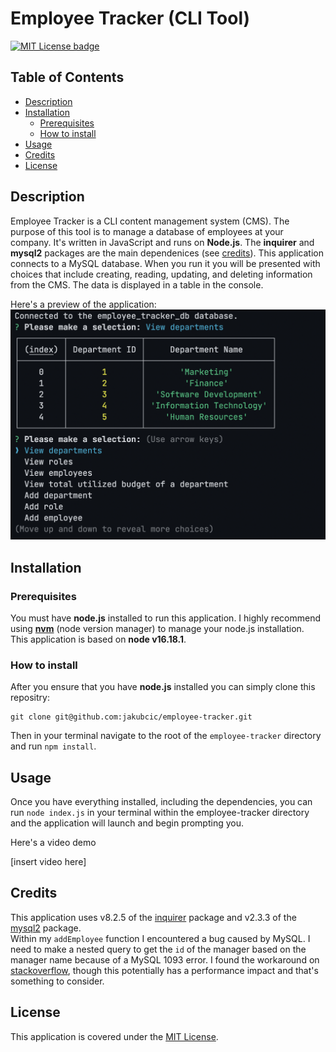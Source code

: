 # Employee Tracker (CLI Tool)
[![MIT License badge](https://img.shields.io/badge/license-MIT-yellow.svg)](https://choosealicense.com/licenses/mit/)


## Table of Contents

- [Description](#description)
- [Installation](#installation)
    + [Prerequisites](#prerequisites)
    + [How to install](#how-to-install)
- [Usage](#usage)
- [Credits](#credits)
- [License](#license)


## Description
Employee Tracker is a CLI content management system (CMS). The purpose of this tool is to manage a database of employees at your company. It's written in JavaScript and runs on **Node.js**. The **inquirer** and **mysql2** packages are the main dependenices (see [credits](#credits)). This application connects to a MySQL database. When you run it you will be presented with choices that include creating, reading, updating, and deleting information from the CMS. The data is displayed in a table in the console.

Here's a preview of the application:
<br>
![sample image of application](./assets/sample-image.png)

## Installation
### Prerequisites
You must have **node.js** installed to run this application. I highly recommend using [**nvm**](https://github.com/nvm-sh/nvm) (node version manager) to manage your node.js installation.
<br>
This application is based on **node v16.18.1**.

### How to install
After you ensure that you have **node.js** installed you can simply clone this repositry:
```
git clone git@github.com:jakubcic/employee-tracker.git
```

Then in your terminal navigate to the root of the `employee-tracker` directory and run `npm install`.

## Usage
Once you have everything installed, including the dependencies, you can run `node index.js` in your terminal within the employee-tracker directory and the application will launch and begin prompting you. 
<br>

Here's a video demo

[insert video here]


## Credits
This application uses v8.2.5 of the [inquirer](https://www.npmjs.com/package/inquirer/v/8.2.5) package and v2.3.3 of the [mysql2](https://www.npmjs.com/package/mysql2) package. 
<br>
Within my `addEmployee` function I encountered a bug caused by MySQL. I need to make a nested query to get the `id` of the manager based on the manager name because of a MySQL 1093 error. I found the workaround on [stackoverflow](https://stackoverflow.com/a/9843719/9367208), though this potentially has a performance impact and that's something to consider.


## License
This application is covered under the [MIT License](https://choosealicense.com/licenses/mit/).



